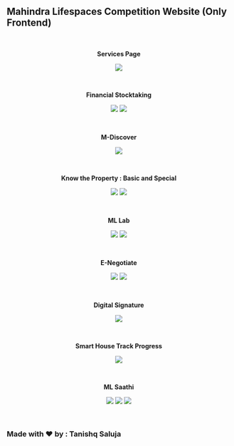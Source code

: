 ## Mahindra Lifespaces Competition Website (Only Frontend)
<br>
<p align="center">
  <b>Services Page</b>
</p> 
<p align="center">
  <img src="https://user-images.githubusercontent.com/35667308/66409191-d3c6b400-ea0d-11e9-9ebc-f03cc6a10785.png">  
</p>
  
<br>
<p align="center">
  <b>Financial Stocktaking</b>
</p> 
<p align="center">
  <img src="https://user-images.githubusercontent.com/35667308/66400161-96a6f580-e9fe-11e9-9485-971d8ef1e1f7.png">
  <img src="https://user-images.githubusercontent.com/35667308/66409335-14263200-ea0e-11e9-89b4-3cfda5df9e5c.png">
</p>
<br>

<p align="center">
  <b>M-Discover</b>
</p> 
<p align="center">
  <img src="https://user-images.githubusercontent.com/35667308/66409522-58193700-ea0e-11e9-8dfc-3cb8dc00e31c.png">
</p>
<br>

<p align="center">
  <b>Know the Property : Basic and Special</b>
</p> 
<p align="center">
  <img src="https://user-images.githubusercontent.com/35667308/66409522-58193700-ea0e-11e9-8dfc-3cb8dc00e31c.png">
  <img src="https://user-images.githubusercontent.com/35667308/66409769-9dd5ff80-ea0e-11e9-9e2c-f6cce5cb513d.png">  
</p>
<br>

<p align="center">
  <b>ML Lab</b>
</p> 
<p align="center">
  <img src="https://user-images.githubusercontent.com/35667308/66409883-ccec7100-ea0e-11e9-9e4e-5a5255fddf62.png">
  <img src="https://user-images.githubusercontent.com/35667308/66409904-d4137f00-ea0e-11e9-8896-98558db3e8de.png">  
</p>
<br>


<p align="center">
  <b>E-Negotiate</b>
</p> 
<p align="center">
  <img src="https://user-images.githubusercontent.com/35667308/66410188-5308b780-ea0f-11e9-815f-0b3d3271194c.png">  
  <img src="https://user-images.githubusercontent.com/35667308/66410190-54d27b00-ea0f-11e9-9951-32face6a0ef4.png">  
</p>
<br>

<p align="center">
  <b>Digital Signature</b>
</p> 
<p align="center">
  <img src="https://user-images.githubusercontent.com/35667308/66410663-1ee1c680-ea10-11e9-954c-d1e5638a5196.png">  
</p>
<br>

<p align="center">
  <b>Smart House Track Progress</b>
</p> 
<p align="center">
  <img src="https://user-images.githubusercontent.com/35667308/66410777-505a9200-ea10-11e9-96b3-27b2182b41c2.png">  
</p>
<br>

<p align="center">
  <b>ML Saathi</b>
</p> 
<p align="center">
  <img src="https://user-images.githubusercontent.com/35667308/66410941-93b50080-ea10-11e9-94bd-6566707e1736.png">
  <img src="https://user-images.githubusercontent.com/35667308/66410940-93b50080-ea10-11e9-8a5e-ab2e0d4dc0ce.png">
  <img src="https://user-images.githubusercontent.com/35667308/66410942-93b50080-ea10-11e9-8948-089ce8fa6867.png">
</p>
<br>

### Made with :heart: by : Tanishq Saluja




